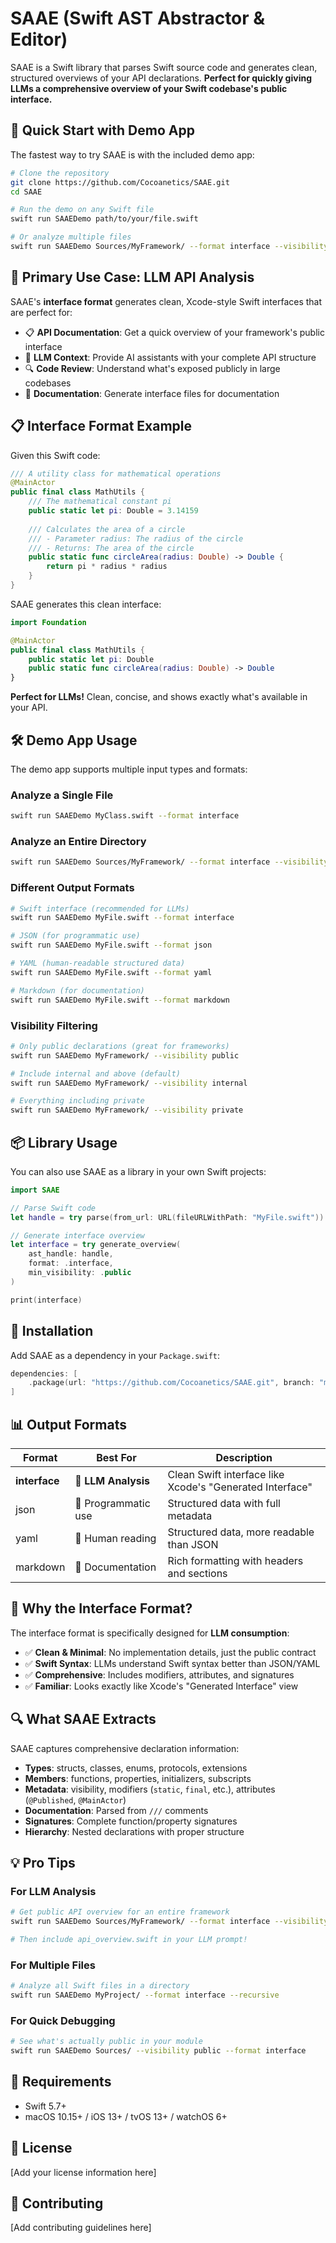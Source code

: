 # SAAE (Swift AST Abstractor & Editor)

SAAE is a Swift library that parses Swift source code and generates clean, structured overviews of your API declarations. **Perfect for quickly giving LLMs a comprehensive overview of your Swift codebase's public interface.**

## 🚀 Quick Start with Demo App

The fastest way to try SAAE is with the included demo app:

```bash
# Clone the repository
git clone https://github.com/Cocoanetics/SAAE.git
cd SAAE

# Run the demo on any Swift file
swift run SAAEDemo path/to/your/file.swift

# Or analyze multiple files
swift run SAAEDemo Sources/MyFramework/ --format interface --visibility public
```

## 🎯 Primary Use Case: LLM API Analysis

SAAE's **interface format** generates clean, Xcode-style Swift interfaces that are perfect for:

- 📋 **API Documentation**: Get a quick overview of your framework's public interface
- 🤖 **LLM Context**: Provide AI assistants with your complete API structure 
- 🔍 **Code Review**: Understand what's exposed publicly in large codebases
- 📖 **Documentation**: Generate interface files for documentation

## 📋 Interface Format Example

Given this Swift code:

```swift
/// A utility class for mathematical operations
@MainActor
public final class MathUtils {
    /// The mathematical constant pi
    public static let pi: Double = 3.14159
    
    /// Calculates the area of a circle
    /// - Parameter radius: The radius of the circle
    /// - Returns: The area of the circle
    public static func circleArea(radius: Double) -> Double {
        return pi * radius * radius
    }
}
```

SAAE generates this clean interface:

```swift
import Foundation

@MainActor
public final class MathUtils {
    public static let pi: Double
    public static func circleArea(radius: Double) -> Double
}
```

**Perfect for LLMs!** Clean, concise, and shows exactly what's available in your API.

## 🛠️ Demo App Usage

The demo app supports multiple input types and formats:

### Analyze a Single File
```bash
swift run SAAEDemo MyClass.swift --format interface
```

### Analyze an Entire Directory  
```bash
swift run SAAEDemo Sources/MyFramework/ --format interface --visibility public
```

### Different Output Formats
```bash
# Swift interface (recommended for LLMs)
swift run SAAEDemo MyFile.swift --format interface

# JSON (for programmatic use)
swift run SAAEDemo MyFile.swift --format json

# YAML (human-readable structured data)
swift run SAAEDemo MyFile.swift --format yaml

# Markdown (for documentation)
swift run SAAEDemo MyFile.swift --format markdown
```

### Visibility Filtering
```bash
# Only public declarations (great for frameworks)
swift run SAAEDemo MyFramework/ --visibility public

# Include internal and above (default)
swift run SAAEDemo MyFramework/ --visibility internal

# Everything including private
swift run SAAEDemo MyFramework/ --visibility private
```

## 📦 Library Usage

You can also use SAAE as a library in your own Swift projects:

```swift
import SAAE

// Parse Swift code
let handle = try parse(from_url: URL(fileURLWithPath: "MyFile.swift"))

// Generate interface overview
let interface = try generate_overview(
    ast_handle: handle,
    format: .interface,
    min_visibility: .public
)

print(interface)
```

## 🔧 Installation

Add SAAE as a dependency in your `Package.swift`:

```swift
dependencies: [
    .package(url: "https://github.com/Cocoanetics/SAAE.git", branch: "main")
]
```

## 📊 Output Formats

| Format | Best For | Description |
|--------|----------|-------------|
| **interface** | 🤖 **LLM Analysis** | Clean Swift interface like Xcode's "Generated Interface" |
| json | 📱 Programmatic use | Structured data with full metadata |
| yaml | 👤 Human reading | Structured data, more readable than JSON |
| markdown | 📖 Documentation | Rich formatting with headers and sections |

## 🎯 Why the Interface Format?

The interface format is specifically designed for **LLM consumption**:

- ✅ **Clean & Minimal**: No implementation details, just the public contract
- ✅ **Swift Syntax**: LLMs understand Swift syntax better than JSON/YAML
- ✅ **Comprehensive**: Includes modifiers, attributes, and signatures
- ✅ **Familiar**: Looks exactly like Xcode's "Generated Interface" view

## 🔍 What SAAE Extracts

SAAE captures comprehensive declaration information:

- **Types**: structs, classes, enums, protocols, extensions
- **Members**: functions, properties, initializers, subscripts
- **Metadata**: visibility, modifiers (`static`, `final`, etc.), attributes (`@Published`, `@MainActor`)
- **Documentation**: Parsed from `///` comments
- **Signatures**: Complete function/property signatures
- **Hierarchy**: Nested declarations with proper structure

## 💡 Pro Tips

### For LLM Analysis
```bash
# Get public API overview for an entire framework
swift run SAAEDemo Sources/MyFramework/ --format interface --visibility public > api_overview.swift

# Then include api_overview.swift in your LLM prompt!
```

### For Multiple Files
```bash
# Analyze all Swift files in a directory
swift run SAAEDemo MyProject/ --format interface --recursive
```

### For Quick Debugging
```bash
# See what's actually public in your module
swift run SAAEDemo Sources/ --visibility public --format interface
```

## 🔧 Requirements

- Swift 5.7+
- macOS 10.15+ / iOS 13+ / tvOS 13+ / watchOS 6+

## 📄 License

[Add your license information here]

## 🤝 Contributing

[Add contributing guidelines here] 
